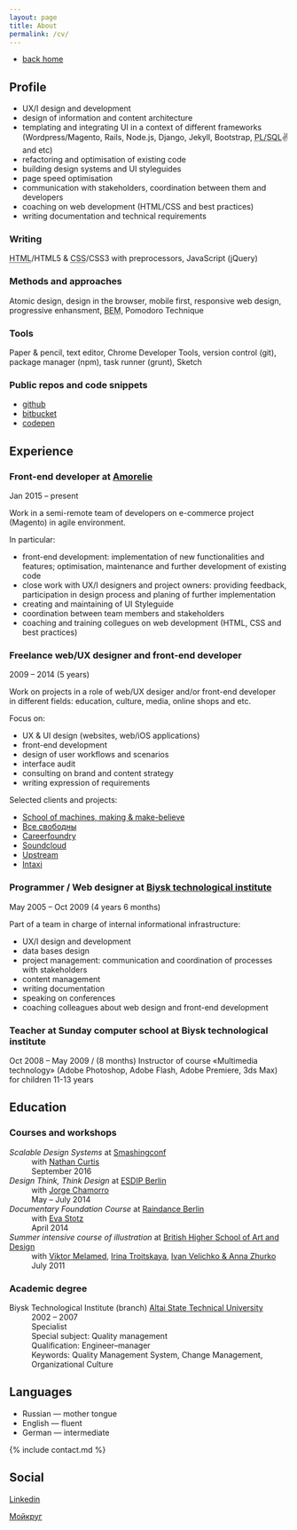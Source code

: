 ```yaml
---
layout: page
title: About
permalink: /cv/
--- 
```


<nav>
  <ul>
    <li class="nav__item {% if location == '/' or page.layout == 'default' %}active {% endif %}"><a href="/">back home</a></li>
  </ul>
</nav>


## Profile

- UX/I design and development
- design of information and content architecture
- templating and integrating UI in a context of different frameworks (Wordpress/Magento, Rails, Node.js, Django, Jekyll, Bootstrap, <abbr title="Procedural Language/Structured Query Language">PL/SQL</abbr>✌ and etc)
- refactoring and optimisation of existing code
- building design systems and UI styleguides
- page speed optimisation
- communication with stakeholders, coordination between them and developers
- coaching on web development (HTML/CSS and best practices) 
- writing documentation and technical requirements

### Writing

<abbr title="HyperText Markup Language">HTML</abbr>/HTML5 &amp; <abbr title="Cascading Style Sheets">CSS</abbr>/CSS3 with preprocessors, JavaScript (jQuery)

### Methods and approaches
Atomic design, design in the browser, mobile first, responsive web design, progressive enhansment, <abbr title="Block Element Modifier">BEM</abbr>, Pomodoro Technique

### Tools
Paper & pencil, text editor, Chrome Developer Tools, version control (git), package manager (npm), task runner (grunt), Sketch

### Public repos and code snippets
- [github](https://github.com/tataata)
- [bitbucket](https://bitbucket.org/tataata)
- [codepen](http://codepen.io/tataata/)


## Experience

### Front-end developer at [Amorelie](https://amorelie.de)
Jan 2015 &ndash; present

Work in a semi-remote team of developers on e-commerce project (Magento) in agile environment. 

In particular: 
- front-end development: implementation of new functionalities and features; optimisation, maintenance and further development of existing code
- close work with UX/I designers and project owners: providing feedback, participation in design process and planing of further implementation
- creating and maintaining of UI Styleguide
- coordination between team members and stakeholders
- coaching and training collegues on web development (HTML, CSS and best practices)


### Freelance web/UX designer and front-end developer
2009 &ndash; 2014 (5&nbsp;years)

Work on projects in&nbsp;a&nbsp;role&nbsp;of&nbsp;web/UX desiger and/or front-end developer in&nbsp;different fields: education, culture, media, online shops and etc.

Focus on:
- UX &amp; UI design (websites, web/iOS applications)
- front-end development
- design of user workflows and scenarios
- interface audit
- consulting on brand and content strategy
- writing expression of requirements

Selected clients and projects:

- [School of machines, making &amp; make-believe](http://schoolofma.org/)
- [Все свободны](http://vse-svobodny.com/)
- [Careerfoundry](https://careerfoundry.com/)
- [Soundcloud](https://soundcloud.com/)
- [Upstream](http://upstre.am/)
- [Intaxi](http://intaxi.ru/)


### Programmer / Web designer at [Biysk technological institute](http://www.bti.secna.ru)
May 2005 &ndash; Oct 2009 (4&nbsp;years 6&nbsp;months)

Part of a team in charge of internal informational infrastructure:
- UX/I design and development
- data bases design
- project management: communication and coordination of processes with stakeholders
- content management
- writing documentation
- speaking on conferences
- coaching colleagues about web design and front-end development


### Teacher at Sunday computer school at&nbsp;Biysk technological institute
Oct 2008 &ndash; May 2009 / (8 months) 
Instructor of&nbsp;course «Multimedia technology» (Adobe Photoshop, Adobe Flash, Adobe Premiere, 3ds Max) for children 11-13&nbsp;years


## Education

### Courses and workshops

<dl>
	<dt><em>Scalable Design Systems</em> at <a href="https://smashingconf.com/">Smashingconf</a></dt>
	<dd>with <a href="https://medium.com/@nathanacurtis">Nathan Curtis</a></dd>
	<dd>September 2016</dd>
	<dt><em>Design Think, Think Design</em> at <a href="http://esdipberlin.com/">ESDIP Berlin</a></dt>
	<dd>with <a href="http://jorgechamorro.es">Jorge Chamorro</a></dd>
	<dd>May &ndash; July 2014</dd>
	<dt><em>Documentary Foundation Course</em> at <a href="http://www.raindance.org/berlin/">Raindance Berlin</a></dt>
	<dd>with <a href="http://www.evastotz.com/">Eva Stotz</a></dd>
	<dd>April 2014</dd>
	<dt><em>Summer intensive course of&nbsp;illustration</em> at&nbsp;<a href="http://www.britishdesign.ru/?lang=eng">British Higher School of&nbsp;Art and Design</a></dt>
	<dd>with <a href="http://mlmd.ru/">Viktor Melamed</a>, <a href="http://irtroit.com/">Irina Troitskaya</a>, <a href="http://shuka.ru/">Ivan Velichko & Anna Zhurko</a></dd>
	<dd>July 2011</dd>
</dl>

### Academic degree

<dl>
	<dt>Biysk Technological Institute (branch) <a href="http://www.en.altstu.ru/">Altai State Technical University</a></dt>
	<dd>2002 &ndash; 2007</dd>
	<dd>Specialist</dd>
	<dd>Special subject: Quality management</dd>
	<dd>Qualification: Engineer&ndash;manager</dd>
	<dd>Keywords: Quality Management System, Change Management, Organizational Culture</dd>
</dl>


## Languages
- Russian &mdash; mother tongue
- English &mdash; fluent
- German &mdash; intermediate	


{% include contact.md %}


## Social

<a href="http://www.linkedin.com/in/taniaabanina">Linkedin</a>

<a href="http://taniaabanina.moikrug.ru/">Мойкруг</a>

